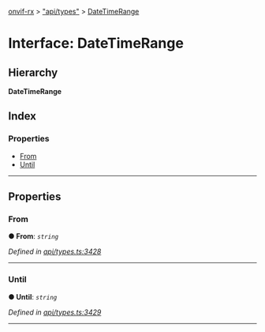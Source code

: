 [onvif-rx](../README.md) > ["api/types"](../modules/_api_types_.md) > [DateTimeRange](../interfaces/_api_types_.datetimerange.md)

# Interface: DateTimeRange

## Hierarchy

**DateTimeRange**

## Index

### Properties

* [From](_api_types_.datetimerange.md#from)
* [Until](_api_types_.datetimerange.md#until)

---

## Properties

<a id="from"></a>

###  From

**● From**: *`string`*

*Defined in [api/types.ts:3428](https://github.com/patrickmichalina/onvif-rx/blob/1596479/src/api/types.ts#L3428)*

___
<a id="until"></a>

###  Until

**● Until**: *`string`*

*Defined in [api/types.ts:3429](https://github.com/patrickmichalina/onvif-rx/blob/1596479/src/api/types.ts#L3429)*

___

